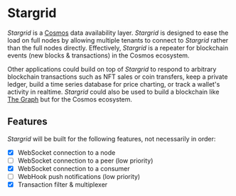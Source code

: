 # Stargrid
*Stargrid* is a [Cosmos](https://cosmos.network/) data availability layer. *Stargrid* is designed to ease the load on full nodes by allowing multiple tenants to connect to *Stargrid* rather than the full nodes directly. Effectively, *Stargrid* is a repeater for blockchain events (new blocks & transactions) in the Cosmos ecosystem.

Other applications could build on top of *Stargrid* to respond to arbitrary blockchain transactions such as NFT sales or coin transfers, keep a private ledger, build a time series database for price charting, or track a wallet's activity in realtime. *Stargrid* could also be used to build a blockchain like [The Graph](https://thegraph.com/) but for the Cosmos ecosystem.

## Features
*Stargrid* will be built for the following features, not necessarily in order:
- [x] WebSocket connection to a node
- [ ] WebSocket connection to a peer (low priority)
- [x] WebSocket connection to a consumer
- [ ] WebHook push notifications (low priority)
- [x] Transaction filter & multiplexer
